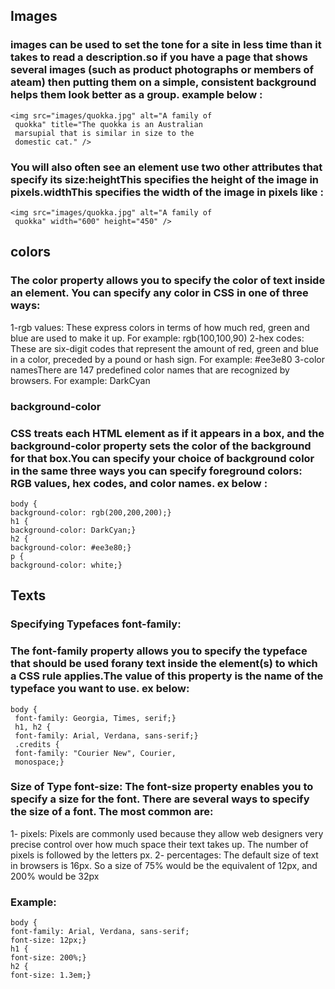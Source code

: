 ## Images
### images can be used to set the tone for a site in less time than it takes to read a description.so if you have a page that shows several images (such as product photographs or members of ateam) then putting them on a simple, consistent background helps them look better as a group. example below :
``` 
<img src="images/quokka.jpg" alt="A family of 
 quokka" title="The quokka is an Australian 
 marsupial that is similar in size to the 
 domestic cat." />

 ```
 
### You will also often see an <img>element use two other attributes that specify its size:heightThis specifies the height of the image in pixels.widthThis specifies the width of the image in pixels like :
```
<img src="images/quokka.jpg" alt="A family of 
 quokka" width="600" height="450" />

 ```
 ## colors
 ### The color property allows you to specify the color of text inside an element. You can specify any color in CSS in one of three ways: 
 1-rgb values: These express colors in terms of how much red, green and blue are used to make it up. For example: rgb(100,100,90)
 2-hex codes: These are six-digit codes that represent the amount of red, green and blue in a color, preceded by a pound or hash sign. For example: #ee3e80
 3-color namesThere are 147 predefined color names that are recognized by browsers. For example: DarkCyan

 ### background-color
 ### CSS treats each HTML element as if it appears in a box, and the background-color property sets the color of the background for that box.You can specify your choice of background color in the same three ways you can specify foreground colors: RGB values, hex codes, and color names. ex below :

 ```
 body {
background-color: rgb(200,200,200);}
h1 {
background-color: DarkCyan;}
h2 {
background-color: #ee3e80;}
p {
background-color: white;}
```
## Texts
### Specifying Typefaces font-family:
### The font-family property allows you to specify the typeface that should be used forany text inside the element(s) to which a CSS rule applies.The value of this property is the name of the typeface you want to use. ex below:
```
body {
 font-family: Georgia, Times, serif;}
 h1, h2 {
 font-family: Arial, Verdana, sans-serif;}
 .credits {
 font-family: "Courier New", Courier, 
 monospace;}

 ```
 ### Size of Type font-size: The font-size property enables you to specify a size for the font. There are several ways to specify the size of a font. The most common are:
1- pixels: Pixels are commonly used because they allow web designers very precise control over how much space their text takes up. The number of pixels is followed by the letters px.
2- percentages: The default size of text in browsers is 16px. So a size of 75% would be the equivalent of 12px, and 200% would be 32px
### Example:

```
body {
font-family: Arial, Verdana, sans-serif;
font-size: 12px;}
h1 {
font-size: 200%;}
h2 {
font-size: 1.3em;}

```

